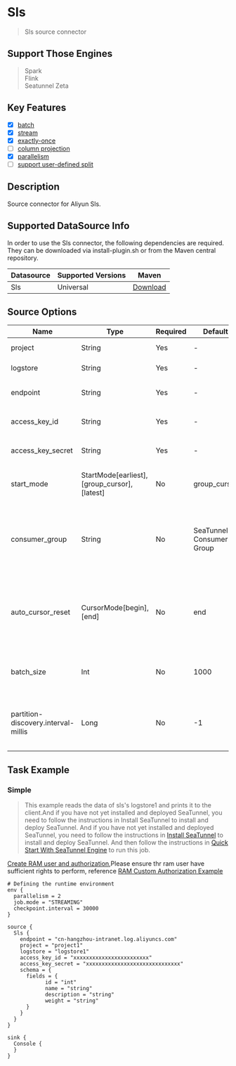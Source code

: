 # Sls

> Sls source connector

## Support Those Engines

> Spark<br/>
> Flink<br/>
> Seatunnel Zeta<br/>

## Key Features

- [x] [batch](../../concept/connector-v2-features.md)
- [x] [stream](../../concept/connector-v2-features.md)
- [x] [exactly-once](../../concept/connector-v2-features.md)
- [ ] [column projection](../../concept/connector-v2-features.md)
- [x] [parallelism](../../concept/connector-v2-features.md)
- [ ] [support user-defined split](../../concept/connector-v2-features.md)

## Description

Source connector for Aliyun Sls.

## Supported DataSource Info

In order to use the Sls connector, the following dependencies are required.
They can be downloaded via install-plugin.sh or from the Maven central repository.

| Datasource | Supported Versions |                                                   Maven                                                   |
|------------|--------------------|-----------------------------------------------------------------------------------------------------------|
| Sls        | Universal          | [Download](https://mvnrepository.com/artifact/org.apache.seatunnel/seatunnel-connectors-v2/connector-sls) |

## Source Options

|                Name                 |                    Type                     | Required |         Default          |                                                                   Description                                                                    |
|-------------------------------------|---------------------------------------------|----------|--------------------------|--------------------------------------------------------------------------------------------------------------------------------------------------|
| project                             | String                                      | Yes      | -                        | [Aliyun Sls Project](https://help.aliyun.com/zh/sls/user-guide/manage-a-project?spm=a2c4g.11186623.0.0.6f9755ebyfaYSl)                           |
| logstore                            | String                                      | Yes      | -                        | [Aliyun Sls Logstore](https://help.aliyun.com/zh/sls/user-guide/manage-a-logstore?spm=a2c4g.11186623.0.0.13137c08nfuiBC)                         |
| endpoint                            | String                                      | Yes      | -                        | [Aliyun Access Endpoint](https://help.aliyun.com/zh/sls/developer-reference/api-sls-2020-12-30-endpoint?spm=a2c4g.11186623.0.0.548945a8UyJULa)   |
| access_key_id                       | String                                      | Yes      | -                        | [Aliyun AccessKey ID](https://help.aliyun.com/zh/ram/user-guide/create-an-accesskey-pair?spm=a2c4g.11186623.0.0.4a6e4e554CKhSc#task-2245479)     |
| access_key_secret                   | String                                      | Yes      | -                        | [Aliyun AccessKey Secret](https://help.aliyun.com/zh/ram/user-guide/create-an-accesskey-pair?spm=a2c4g.11186623.0.0.4a6e4e554CKhSc#task-2245479) |
| start_mode                          | StartMode[earliest],[group_cursor],[latest] | No       | group_cursor             | The initial consumption pattern of consumers.                                                                                                    |
| consumer_group                      | String                                      | No       | SeaTunnel-Consumer-Group | Sls consumer group id, used to distinguish different consumer groups.                                                                            |
| auto_cursor_reset                   | CursorMode[begin],[end]                     | No       | end                      | When there is no cursor in the consumer group, cursor initialization occurs                                                                      |
| batch_size                          | Int                                         | No       | 1000                     | The amount of data pulled from SLS each time                                                                                                     |
| partition-discovery.interval-millis | Long                                        | No       | -1                       | The interval for dynamically discovering topics and partitions.                                                                                  |

## Task Example

### Simple

> This example reads the data of sls's logstore1 and prints it to the client.And if you have not yet installed and deployed SeaTunnel, you need to follow the instructions in Install SeaTunnel to install and deploy SeaTunnel. And if you have not yet installed and deployed SeaTunnel, you need to follow the instructions in [Install SeaTunnel](../../start-v2/locally/deployment.md) to install and deploy SeaTunnel. And then follow the instructions in [Quick Start With SeaTunnel Engine](../../start-v2/locally/quick-start-seatunnel-engine.md) to run this job.

[Create RAM user and authorization](https://help.aliyun.com/zh/sls/create-a-ram-user-and-authorize-the-ram-user-to-access-log-service?spm=a2c4g.11186623.0.i4),Please ensure thr ram user have sufficient rights to perform, reference [RAM Custom Authorization Example](https://help.aliyun.com/zh/sls/use-custom-policies-to-grant-permissions-to-a-ram-user?spm=a2c4g.11186623.0.0.4a6e4e554CKhSc#reference-s3z-m1l-z2b)

```hocon
# Defining the runtime environment
env {
  parallelism = 2
  job.mode = "STREAMING"
  checkpoint.interval = 30000
}

source {
  Sls {
    endpoint = "cn-hangzhou-intranet.log.aliyuncs.com"
    project = "project1"
    logstore = "logstore1"
    access_key_id = "xxxxxxxxxxxxxxxxxxxxxxxx"
    access_key_secret = "xxxxxxxxxxxxxxxxxxxxxxxxxxxxxx"
    schema = {
      fields = {
            id = "int"
            name = "string"
            description = "string"
            weight = "string"
      }
    }
  }
}

sink {
  Console {
  }
}
```

